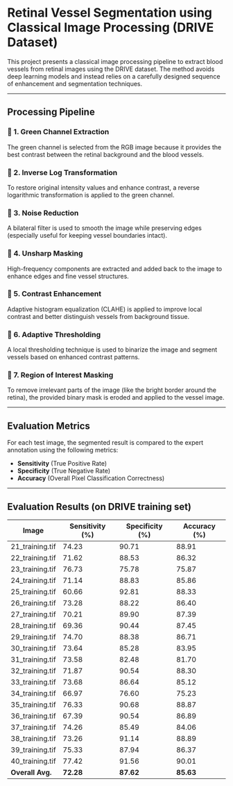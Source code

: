 # Retinal Vessel Segmentation using Classical Image Processing (DRIVE Dataset)

This project presents a classical image processing pipeline to extract blood vessels from retinal images using the DRIVE dataset. The method avoids deep learning models and instead relies on a carefully designed sequence of enhancement and segmentation techniques.

---

##  Processing Pipeline

### 🔹 1. **Green Channel Extraction**
The green channel is selected from the RGB image because it provides the best contrast between the retinal background and the blood vessels.

### 🔹 2. **Inverse Log Transformation**
To restore original intensity values and enhance contrast, a reverse logarithmic transformation is applied to the green channel.

### 🔹 3. **Noise Reduction**
A bilateral filter is used to smooth the image while preserving edges (especially useful for keeping vessel boundaries intact).

### 🔹 4. **Unsharp Masking**
High-frequency components are extracted and added back to the image to enhance edges and fine vessel structures.

### 🔹 5. **Contrast Enhancement**
Adaptive histogram equalization (CLAHE) is applied to improve local contrast and better distinguish vessels from background tissue.

### 🔹 6. **Adaptive Thresholding**
A local thresholding technique is used to binarize the image and segment vessels based on enhanced contrast patterns.

### 🔹 7. **Region of Interest Masking**
To remove irrelevant parts of the image (like the bright border around the retina), the provided binary mask is eroded and applied to the vessel image.

---

## Evaluation Metrics

For each test image, the segmented result is compared to the expert annotation using the following metrics:

- **Sensitivity** (True Positive Rate)
- **Specificity** (True Negative Rate)
- **Accuracy** (Overall Pixel Classification Correctness)

---

## Evaluation Results (on DRIVE training set)

| Image             | Sensitivity (%) | Specificity (%) | Accuracy (%) |
|------------------|------------------|------------------|---------------|
| 21_training.tif  | 74.23           | 90.71           | 88.91         |
| 22_training.tif  | 71.62           | 88.53           | 86.32         |
| 23_training.tif  | 76.73           | 75.78           | 75.87         |
| 24_training.tif  | 71.14           | 88.83           | 85.86         |
| 25_training.tif  | 60.66           | 92.81           | 88.33         |
| 26_training.tif  | 73.28           | 88.22           | 86.40         |
| 27_training.tif  | 70.21           | 89.90           | 87.39         |
| 28_training.tif  | 69.36           | 90.44           | 87.45         |
| 29_training.tif  | 74.70           | 88.38           | 86.71         |
| 30_training.tif  | 73.64           | 85.28           | 83.95         |
| 31_training.tif  | 73.58           | 82.48           | 81.70         |
| 32_training.tif  | 71.87           | 90.54           | 88.30         |
| 33_training.tif  | 73.68           | 86.64           | 85.12         |
| 34_training.tif  | 66.97           | 76.60           | 75.23         |
| 35_training.tif  | 76.33           | 90.68           | 88.87         |
| 36_training.tif  | 67.39           | 90.54           | 86.89         |
| 37_training.tif  | 74.26           | 85.49           | 84.06         |
| 38_training.tif  | 73.26           | 91.14           | 88.89         |
| 39_training.tif  | 75.33           | 87.94           | 86.37         |
| 40_training.tif  | 77.42           | 91.56           | 90.01         |
| **Overall Avg.** | **72.28**        | **87.62**        | **85.63**     |
